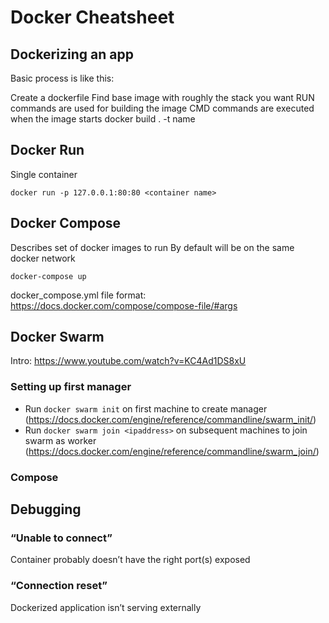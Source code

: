 # Docker Cheatsheet

## Dockerizing an app

Basic process is like this:

Create a dockerfile
Find base image with roughly the stack you want
RUN commands are used for building the image
CMD commands are executed when the image starts
docker build . -t name

## Docker Run
Single container 

```docker run -p 127.0.0.1:80:80 <container name>```

## Docker Compose

Describes set of docker images to run
By default will be on the same docker network

```docker-compose up```

docker_compose.yml file format: https://docs.docker.com/compose/compose-file/#args

## Docker Swarm

Intro: https://www.youtube.com/watch?v=KC4Ad1DS8xU

### Setting up first manager
* Run `docker swarm init` on first machine to create manager (https://docs.docker.com/engine/reference/commandline/swarm_init/)
* Run `docker swarm join <ipaddress>` on subsequent machines to join swarm as worker (https://docs.docker.com/engine/reference/commandline/swarm_join/)

### Compose

## Debugging

### “Unable to connect”
Container probably doesn’t have the right port(s) exposed

### “Connection reset”
Dockerized application isn’t serving externally
